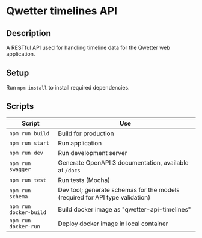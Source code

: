 # Qwetter timelines API

## Description

A RESTful API used for handling timeline data for the Qwetter web application.

## Setup
Run `npm install` to install required dependencies.

## Scripts

| Script | Use  |  
| --- | --- |
| `npm run build`           | Build for production |
| `npm run start`           | Run application |
| `npm run dev`             | Run development server  |
| `npm run swagger`         | Generate OpenAPI 3 documentation, available at `/docs`  |
| `npm run test`            | Run tests (Mocha)  |
| `npm run schema`          | Dev tool; generate schemas for the models (required for API type validation)  |
| `npm run docker-build`    | Build docker image as "qwetter-api-timelines"  |
| `npm run docker-run`      | Deploy docker image in local container  |